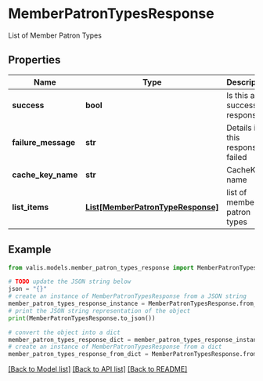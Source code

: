 # MemberPatronTypesResponse

List of Member Patron Types

## Properties

Name | Type | Description | Notes
------------ | ------------- | ------------- | -------------
**success** | **bool** | Is this a successful response? | [optional] 
**failure_message** | **str** | Details if this response failed | [optional] 
**cache_key_name** | **str** | CacheKey name | [optional] 
**list_items** | [**List[MemberPatronTypeResponse]**](MemberPatronTypeResponse.md) | list of member patron types | [optional] 

## Example

```python
from valis.models.member_patron_types_response import MemberPatronTypesResponse

# TODO update the JSON string below
json = "{}"
# create an instance of MemberPatronTypesResponse from a JSON string
member_patron_types_response_instance = MemberPatronTypesResponse.from_json(json)
# print the JSON string representation of the object
print(MemberPatronTypesResponse.to_json())

# convert the object into a dict
member_patron_types_response_dict = member_patron_types_response_instance.to_dict()
# create an instance of MemberPatronTypesResponse from a dict
member_patron_types_response_from_dict = MemberPatronTypesResponse.from_dict(member_patron_types_response_dict)
```
[[Back to Model list]](../README.md#documentation-for-models) [[Back to API list]](../README.md#documentation-for-api-endpoints) [[Back to README]](../README.md)


